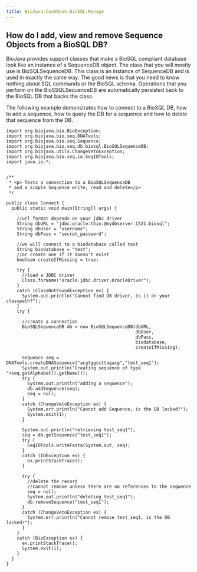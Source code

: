 ```yaml
---
title: BioJava:CookBook:BioSQL:Manage
---
```


How do I add, view and remove Sequence Objects from a BioSQL DB?
----------------------------------------------------------------

BioJava provides support classes that make a BioSQL compliant database
look like an instance of a SequenceDB object. The class that you will
mostly use is BioSQLSequenceDB. This class is an instance of SequenceDB
and is used in exactly the same way. The good news is that you need to
know nothing about SQL commands or the BioSQL schema. Operations that
you perform on the BioSSQLSequenceDB are automatically persisted back to
the BioSQL DB that backs the class.

The following example demonstrates how to connect to a BioSQL DB, how to
add a sequence, how to query the DB for a sequence and how to delete
that sequence from the DB.

    import org.biojava.bio.BioException; 
    import org.biojava.bio.seq.DNATools; 
    import org.biojava.bio.seq.Sequence; 
    import org.biojava.bio.seq.db.biosql.BioSQLSequenceDB; 
    import org.biojava.utils.ChangeVetoException; 
    import org.biojava.bio.seq.io.SeqIOTools; 
    import java.io.*; 


    /** 
     * <p> Tests a connection to a BioSQLSequenceDB 
     * and a simple Sequence write, read and delete</p> 
     */ 

    public class Connect { 
      public static void main(String[] args) {
        
        //url format depends on your jdbc driver
        String dbURL = "jdbc:oracle:thin:@mydbserver:1521:biosql"; 
        String dbUser = "username"; 
        String dbPass = "secret_password";
        
        //we will connect to a biodatabase called test
        String biodatabase = "test";
        //or create one if it doesn't exist
        boolean createIfMissing = true; 

        try {
          //load a JDBC driver
          Class.forName("oracle.jdbc.driver.OracleDriver"); 
        } 
        catch (ClassNotFoundException ex) { 
          System.out.println("Cannot find DB driver, is it on your classpath?"); 
        } 
        try {
          
          //create a connection
          BioSQLSequenceDB db = new BioSQLSequenceDB(dbURL, 
                                                     dbUser, 
                                                     dbPass, 
                                                     biodatabase, 
                                                     createIfMissing); 
          
          Sequence seq = DNATools.createDNASequence("acgtggccttagacg","test_seq1"); 
          System.out.println("Creating sequence of type "+seq.getAlphabet().getName()); 
          try { 
            System.out.println("adding a sequence"); 
            db.addSequence(seq); 
            seq = null; 
          } 
          catch (ChangeVetoException ex) { 
            System.err.println("Cannot add Sequence, is the DB locked?"); 
            System.exit(1); 
          } 

          System.out.println("retrieving test_seq1"); 
          seq = db.getSequence("test_seq1"); 
          try { 
            SeqIOTools.writeFasta(System.out, seq); 
          } 
          catch (IOException ex) { 
            ex.printStackTrace(); 
          } 

          try { 
            //delete the record 
            //cannot remove unless there are no references to the sequence 
            seq = null;
            System.out.println("deleting test_seq1");
            db.removeSequence("test_seq1"); 
          } 
          catch (ChangeVetoException ex) { 
            System.err.println("Cannot remove test_seq1, is the DB locked?"); 
          } 
        } 
        catch (BioException ex) { 
          ex.printStackTrace(); 
          System.exit(1); 
        } 
      } 
    }
